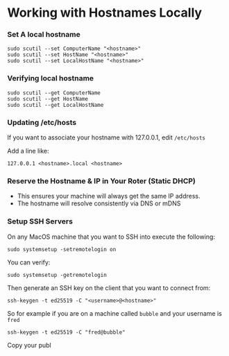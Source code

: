 # Working with Hostnames Locally

### Set A local hostname

```shell
sudo scutil --set ComputerName "<hostname>"
sudo scutil --set HostName "<hostname>"
sudo scutil --set LocalHostName "<hostname>"
```

### Verifying local hostname

```shell
sudo scutil --get ComputerName
sudo scutil --get HostName
sudo scutil --get LocalHostName
```

### Updating /etc/hosts

If you want to associate your hostname with 127.0.0.1, edit `/etc/hosts`

Add a line like:

```plaintext
127.0.0.1 <hostname>.local <hostname>
```

### Reserve the Hostname & IP in Your Roter (Static DHCP)

- This ensures your machine will always get the same IP address.
- The hostname will resolve consistently via DNS or mDNS


### Setup SSH Servers

On any MacOS machine that you want to SSH into execute the following:

```shell
sudo systemsetup -setremotelogin on
```

You can verify:

```shell
sudo systemsetup -getremotelogin
```


Then generate an SSH key on the client that you want to connect from:

```shell
ssh-keygen -t ed25519 -C "<username>@<hostname>"
```

So for example if you are on a machine called `bubble` and your username is `fred`

```shell
ssh-keygen -t ed25519 -C "fred@bubble"
```

Copy your publ